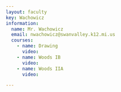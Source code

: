 ```yaml
---
layout: faculty
key: Wachowicz
information:
  name: Mr. Wachowicz
  email: nwachowicz@swanvalley.k12.mi.us
  courses:
    - name: Drawing
      video:
    - name: Woods IB
      video:
    - name: Woods IIA
      video:

---
```

